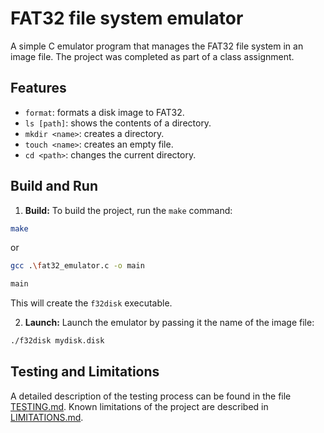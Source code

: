 # FAT32 file system emulator

A simple C emulator program that manages the FAT32 file system in an image file. The project was completed as part of a class assignment.

## Features

* `format`: formats a disk image to FAT32.
* `ls [path]`: shows the contents of a directory.
* `mkdir <name>`: creates a directory.
* `touch <name>`: creates an empty file.
* `cd <path>`: changes the current directory.

## Build and Run

1. **Build:**
To build the project, run the `make` command:
```bash
make
```
or
```bash
gcc .\fat32_emulator.c -o main

main
```

This will create the `f32disk` executable.

2. **Launch:**
Launch the emulator by passing it the name of the image file:
```bash
./f32disk mydisk.disk
```

## Testing and Limitations

A detailed description of the testing process can be found in the file [TESTING.md](TESTING.md).
Known limitations of the project are described in [LIMITATIONS.md](LIMITATIONS.md).